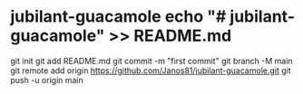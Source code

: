# jubilant-guacamole echo "# jubilant-guacamole" >> README.md
git init
git add README.md
git commit -m "first commit"
git branch -M main
git remote add origin https://github.com/Janos81/jubilant-guacamole.git
git push -u origin main
